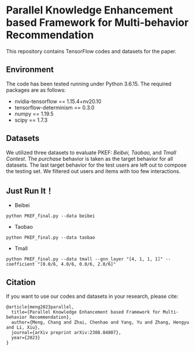 # Parallel Knowledge Enhancement based Framework for Multi-behavior Recommendation

This repository contains TensorFlow codes and datasets for the paper.

## Environment
The code has been tested running under Python 3.6.15. The required packages are as follows:
* nvidia-tensorflow == 1.15.4+nv20.10
* tensorflow-determinism == 0.3.0
* numpy == 1.19.5
* scipy == 1.7.3

## Datasets
We utilized three datasets to evaluate PKEF: <i>Beibei, Taobao, </i>and <i>Tmall Contest</i>. The <i>purchase</i> behavior is taken as the target behavior for all datasets. The last target behavior for the test users are left out to compose the testing set. We filtered out users and items with too few interactions.

## Just Run It！

* Beibei
```
python PKEF_final.py --data beibei
```
* Taobao
```
python PKEF_final.py --data taobao
```
* Tmall
```
python PKEF_final.py --data tmall --gnn_layer "[4, 1, 1, 1]" --coefficient "[0.0/6, 4.0/6, 0.0/6, 2.0/6]"
```

## Citation
If you want to use our codes and datasets in your research, please cite:
```
@article{meng2023parallel,
  title={Parallel Knowledge Enhancement based Framework for Multi-behavior Recommendation},
  author={Meng, Chang and Zhai, Chenhao and Yang, Yu and Zhang, Hengyu and Li, Xiu},
  journal={arXiv preprint arXiv:2308.04807},
  year={2023}
}
```




